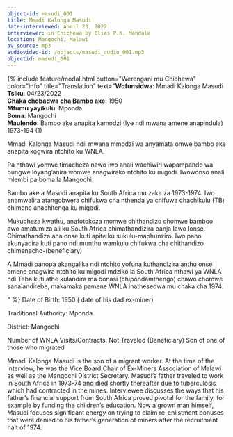 ```yaml
---
object-id: masudi_001
title: Mmadi Kalonga Masudi
date-interviewed: April 23, 2022
interviewer: in Chichewa by Elias P.K. Mandala
location: Mangochi, Malawi
av_source: mp3
audiovideo-id: /objects/masudi_audio_001.mp3
objectid: masudi_001
---
```

{% include feature/modal.html button="Werengani mu Chichewa" color="info" title="Translation" text="**Wofunsidwa**: Mmadi Kalonga Masudi<br>
**Tsiku**: 04/23/2022<br>
**Chaka chobadwa cha Bambo ake**: 1950<br>
**Mfumu yayikulu**: Mponda<br>
**Boma**: Mangochi<br>
**Maulendo**: Bambo ake anapita kamodzi (Iye ndi mwana amene anapindula) 1973-194 (1)<br>
<p>Mmadi Kalonga Masudi ndii mwana mmodzi wa anyamata omwe bambo ake anapita kogwira ntchito ku WNLA.</p>
<p>Pa nthawi yomwe timacheza nawo iwo anali wachiwiri wapampando wa bungwe loyang’anira womwe anagwirako ntchito ku migodi. Iwowonso anali mlembi pa boma la Mangochi.</p>
<p>Bambo ake a Masudi anapita ku South Africa mu zaka za 1973-1974. Iwo anamwalira atangobwera chifukwa cha nthenda ya chifuwa chachikulu (TB) chimene anachitenga ku migodi.</p>
<p>Mukucheza kwathu, anafotokoza momwe chithandizo chomwe bamboo awo amatumiza ali ku South Africa chimathandizira banja lawo lonse. Chimathandiza ana onse kuti apite ku sukulu-maphunziro. Iwo pano akunyadira kuti pano ndi munthu wamkulu chifukwa cha chithandizo chimenecho-(beneficiary)</p>
<p>A Mmadi panopa akangalika ndi ntchito yofuna kuthandizira anthu onse amene anagwira ntchito ku migodi mdziko la South Africa nthawi ya WNLA ndi Teba kuti athe kulandira ma bonasi (chipondamthengo) chawo chomwe sanalandirebe, makamaka pamene WNLA inathesedwa mu chaka cha 1974.</p>" %}
Date of Birth: 1950 ( date of his dad ex-miner)

Traditional Authority: Mponda

District: Mangochi

Number of WNLA Visits/Contracts: Not Traveled (Beneficiary) Son of one of those who migrated

Mmadi Kalonga Masudi is the son of a migrant worker. At the time of the interview, he was the Vice Board Chair of Ex-Miners Association of Malawi as well as the Mangochi District Secretary. Masudi’s father traveled to work in South Africa in 1973-74 and died shortly thereafter due to tuberculosis which had contracted in the mines. Interviewee discusses the ways that his father’s financial support from South Africa proved pivotal for the family, for example by funding the children’s education. Now a grown man himself, Masudi focuses significant energy on trying to claim re-enlistment bonuses that were denied to his father’s generation of miners after the recruitment halt of 1974.